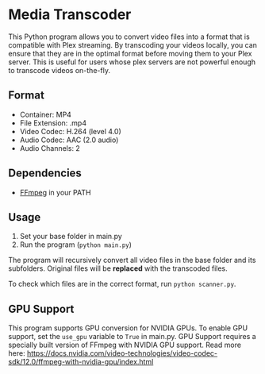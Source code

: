 # Media Transcoder

This Python program allows you to convert video files into a format that is compatible with Plex streaming. By transcoding your videos locally, you can ensure that they are in the optimal format before moving them to your Plex server. This is useful for users whose plex servers are not powerful enough to transcode videos on-the-fly.

## Format
- Container: MP4
- File Extension: .mp4
- Video Codec: H.264 (level 4.0)
- Audio Codec: AAC (2.0 audio)
- Audio Channels: 2

## Dependencies
- [FFmpeg](https://ffmpeg.org/) in your PATH


## Usage
1. Set your base folder in main.py
2. Run the program (`python main.py`)

The program will recursively convert all video files in the base folder and its subfolders. Original files will be **replaced** with the transcoded files.

To check which files are in the correct format, run `python scanner.py`.

## GPU Support
This program supports GPU conversion for NVIDIA GPUs. To enable GPU support, set the `use_gpu` variable to `True` in main.py. GPU Support requires a specially built version of FFmpeg with NVIDIA GPU support. Read more here: https://docs.nvidia.com/video-technologies/video-codec-sdk/12.0/ffmpeg-with-nvidia-gpu/index.html